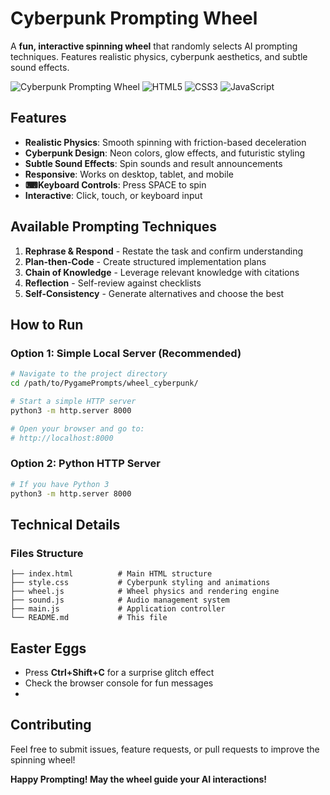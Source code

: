 # Cyberpunk Prompting Wheel

A **fun, interactive spinning wheel** that randomly selects AI prompting techniques. Features realistic physics, cyberpunk aesthetics, and subtle sound effects.

![Cyberpunk Prompting Wheel](https://img.shields.io/badge/Status-Ready-brightgreen)
![HTML5](https://img.shields.io/badge/HTML5-E34F26?logo=html5&logoColor=white)
![CSS3](https://img.shields.io/badge/CSS3-1572B6?logo=css3&logoColor=white)
![JavaScript](https://img.shields.io/badge/JavaScript-F7DF1E?logo=javascript&logoColor=black)

## Features

- **Realistic Physics**: Smooth spinning with friction-based deceleration
- **Cyberpunk Design**: Neon colors, glow effects, and futuristic styling
- **Subtle Sound Effects**: Spin sounds and result announcements
- **Responsive**: Works on desktop, tablet, and mobile
- **⌨Keyboard Controls**: Press SPACE to spin
- **Interactive**: Click, touch, or keyboard input

## Available Prompting Techniques

1. **Rephrase & Respond** - Restate the task and confirm understanding
2. **Plan-then-Code** - Create structured implementation plans
3. **Chain of Knowledge** - Leverage relevant knowledge with citations
4. **Reflection** - Self-review against checklists
5. **Self-Consistency** - Generate alternatives and choose the best

## How to Run

### Option 1: Simple Local Server (Recommended)

```bash
# Navigate to the project directory
cd /path/to/PygamePrompts/wheel_cyberpunk/

# Start a simple HTTP server
python3 -m http.server 8000

# Open your browser and go to:
# http://localhost:8000
```

### Option 2: Python HTTP Server

```bash
# If you have Python 3
python3 -m http.server 8000
```


## Technical Details

### Files Structure
```
├── index.html          # Main HTML structure
├── style.css           # Cyberpunk styling and animations
├── wheel.js            # Wheel physics and rendering engine
├── sound.js            # Audio management system
├── main.js             # Application controller
└── README.md           # This file
```

## Easter Eggs

- Press **Ctrl+Shift+C** for a surprise glitch effect
- Check the browser console for fun messages
- 

## Contributing

Feel free to submit issues, feature requests, or pull requests to improve the spinning wheel!



**Happy Prompting! May the wheel guide your AI interactions!**
